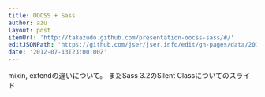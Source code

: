 ```yaml
---
title: OOCSS + Sass
author: azu
layout: post
itemUrl: 'http://takazudo.github.com/presentation-oocss-sass/#/'
editJSONPath: 'https://github.com/jser/jser.info/edit/gh-pages/data/2012/07/index.json'
date: '2012-07-13T23:00:00Z'
---
```

mixin, extendの違いについて。
またSass 3.2のSilent Classについてのスライド
